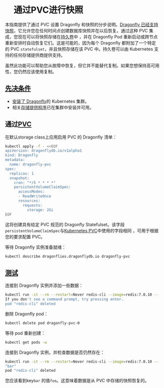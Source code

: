 #  通过PVC进行快照
本指南提供了通过 PVC 设置 Dragonfly 和快照的分步说明。[Dragonfly 已经支持快照](https://www.dragonflydb.io/docs/managing-dragonfly/backups)，它允许您在任何时间点创建数据库快照并在以后恢复。通过这种 PVC 集成，您现在可以将快照存储在[持久卷](https://kubernetes.io/docs/concepts/storage/persistent-volumes/)中 ，并在 Dragonfly Pod 重新启动或跨节点重新安排时自动恢复它们。这是可能的，因为每个 Dragonfly 都附加了一个特定的 PVC `statefulset`，并且快照存储在该 PVC 中。持久卷可以由 Kubernetes 支持的任何存储提供商提供支持。

虽然此功能可以帮助您从故障中恢复，但它并不能替代复制。如果您想保持高可用性，您仍然应该使用复制。

## [先决条件](https://www.dragonflydb.io/docs/managing-dragonfly/operator/snapshot-pvc#prerequisites "Direct link to Prerequisites")
* [安装了 Dragonfly](https://www.dragonflydb.io/docs/managing-dragonfly/operator/installation)的 Kubernetes 集群。
* 相关[存储提供程序](https://kubernetes.io/docs/concepts/storage/storage-classes/)已在集群中安装并可用。

## 通过[PVC](https://www.dragonflydb.io/docs/managing-dragonfly/operator/snapshot-pvc#deploying-dragonfly-with-snapshots-through-pvc "通过 PVC 直接链接到使用快照部署 Dragonfly")
在默认storage class上应用启用 PVC 的 Dragonfly 清单：

```bash
kubectl apply -f - <<EOF
apiVersion: dragonflydb.io/v1alpha1
kind: Dragonfly
metadata:
  name: dragonfly-pvc
spec:
  replicas: 1
  snapshot:
    cron: "*/5 * * * *"
    persistentVolumeClaimSpec:
      accessModes:
      - ReadWriteOnce
      resources:
        requests:
          storage: 2Gi
EOF
```
这将创建具有给定 PVC 规范的 Dragonfly Statefulset。该字段`persistentVolumeClaimSpec`与[Kubernetes PVC](https://kubernetes.io/docs/concepts/storage/persistent-volumes/#persistentvolumeclaims)中使用的字段相同 ，可用于根据您的要求配置 PVC。

等待 Dragonfly 实例准备就绪：

```bash
kubectl describe dragonflies.dragonflydb.io dragonfly-pvc
```
## [测试](https://www.dragonflydb.io/docs/managing-dragonfly/operator/snapshot-pvc#testing "Direct link to Testing")
连接到 Dragonfly 实例并添加一些数据：

```bash
kubectl run -it --rm --restart=Never redis-cli --image=redis:7.0.10 -- redis-cli -h dragonfly-pvc.default SET foo bar
If you don't see a command prompt, try pressing enter.
pod "redis-cli" deleted
```
删除 Dragonfly pod：

```bash
kubectl delete pod dragonfly-pvc-0
```
等待 pod 重新创建：

```bash
kubectl get pods -w
```
连接到 Dragonfly 实例，并检查数据是否仍然存在：

```bash
kubectl run -it --rm --restart=Never redis-cli --image=redis:7.0.10 -- redis-cli -h dragonfly-pvc.default GET foo
"bar"
pod "redis-cli" deleted
```
您应该看到key`bar` 的值`foo`。这意味着数据是从 PVC 中存储的快照恢复的。

